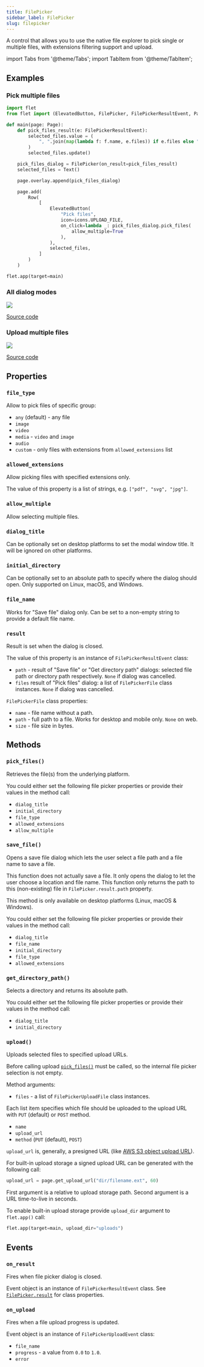 ```yaml
---
title: FilePicker
sidebar_label: FilePicker
slug: filepicker
---
```


A control that allows you to use the native file explorer to pick single or multiple files, with extensions filtering support and upload.

import Tabs from '@theme/Tabs';
import TabItem from '@theme/TabItem';

## Examples

### Pick multiple files

<Tabs groupId="language">
  <TabItem value="python" label="Python" default>

```python
import flet
from flet import (ElevatedButton, FilePicker, FilePickerResultEvent, Page, Row, Text, icons)

def main(page: Page):
    def pick_files_result(e: FilePickerResultEvent):
        selected_files.value = (
            ", ".join(map(lambda f: f.name, e.files)) if e.files else "Cancelled!"
        )
        selected_files.update()

    pick_files_dialog = FilePicker(on_result=pick_files_result)
    selected_files = Text()

    page.overlay.append(pick_files_dialog)

    page.add(
        Row(
            [
                ElevatedButton(
                    "Pick files",
                    icon=icons.UPLOAD_FILE,
                    on_click=lambda _: pick_files_dialog.pick_files(
                        allow_multiple=True
                    ),
                ),
                selected_files,
            ]
        )
    )

flet.app(target=main)
```
  </TabItem>
</Tabs>

### All dialog modes

<img src="/img/docs/controls/file-picker/file-picker-all-modes-demo.png" className="screenshot-70" />

[Source code](https://github.com/flet-dev/examples/blob/main/python/controls/file-picker/file-picker-all-modes.py)

### Upload multiple files

<img src="/img/docs/controls/file-picker/file-picker-multiple-uploads.png" className="screenshot-40" />

[Source code](https://github.com/flet-dev/examples/blob/main/python/controls/file-picker/file-picker-upload-progress.py)

## Properties

### `file_type`

Allow to pick files of specific group:

* `any` (default) - any file
* `image`
* `video`
* `media` - `video` and `image`
* `audio`
* `custom` - only files with extensions from `allowed_extensions` list

### `allowed_extensions`

Allow picking files with specified extensions only.

The value of this property is a list of strings, e.g. `["pdf", "svg", "jpg"]`.

### `allow_multiple`

Allow selecting multiple files.

### `dialog_title`

Can be optionally set on desktop platforms to set the modal window title. It will be ignored on other platforms.

### `initial_directory`

Can be optionally set to an absolute path to specify where the dialog should open. Only supported on Linux, macOS, and Windows.

### `file_name`

Works for "Save file" dialog only. Can be set to a non-empty string to provide a default file name.

### `result`

Result is set when the dialog is closed.

The value of this property is an instance of `FilePickerResultEvent` class:

* `path` - result of "Save file" or "Get directory path" dialogs: selected file path or directory path respectively. `None` if dialog was cancelled.
* `files` result of "Pick files" dialog: a list of `FilePickerFile` class instances. `None` if dialog was cancelled.

`FilePickerFile` class properties:

* `name` - file name without a path.
* `path` - full path to a file. Works for desktop and mobile only. `None` on web.
* `size` - file size in bytes.

## Methods

### `pick_files()`

Retrieves the file(s) from the underlying platform.

You could either set the following file picker properties or provide their values in the method call:

* `dialog_title`
* `initial_directory`
* `file_type`
* `allowed_extensions`
* `allow_multiple`

### `save_file()`

Opens a save file dialog which lets the user select a file path and a file name to save a file.

This function does not actually save a file. It only opens the dialog to let the user choose a location and file name. This function only returns the path to this (non-existing) file in `FilePicker.result.path` property.

This method is only available on desktop platforms (Linux, macOS & Windows).

You could either set the following file picker properties or provide their values in the method call:

* `dialog_title`
* `file_name`
* `initial_directory`
* `file_type`
* `allowed_extensions`

### `get_directory_path()`

Selects a directory and returns its absolute path.

You could either set the following file picker properties or provide their values in the method call:

* `dialog_title`
* `initial_directory`

### `upload()`

Uploads selected files to specified upload URLs.

Before calling upload [`pick_files()`](#pick_files) must be called, so the internal file picker selection is not empty.

Method arguments:

* `files` - a list of `FilePickerUploadFile` class instances.

Each list item specifies which file should be uploaded to the upload URL with `PUT` (default) or `POST` method.

* `name`
* `upload_url`
* `method` (`PUT` (default), `POST`)

`upload_url` is, generally, a presigned URL (like [AWS S3 object upload URL](https://docs.aws.amazon.com/AmazonS3/latest/userguide/PresignedUrlUploadObject.html)).

For built-in upload storage a signed upload URL can be generated with the following call:

```python
upload_url = page.get_upload_url("dir/filename.ext", 60)
```

First argument is a relative to upload storage path.
Second argument is a URL time-to-live in seconds.

To enable built-in upload storage provide `upload_dir` argument to `flet.app()` call:

```python
flet.app(target=main, upload_dir="uploads")
```

## Events

### `on_result`

Fires when file picker dialog is closed.

Event object is an instance of `FilePickerResultEvent` class. See [`FilePicker.result`](#result) for class properties.

### `on_upload`

Fires when a file upload progress is updated.

Event object is an instance of `FilePickerUploadEvent` class:

* `file_name`
* `progress` - a value from `0.0` to `1.0`.
* `error`